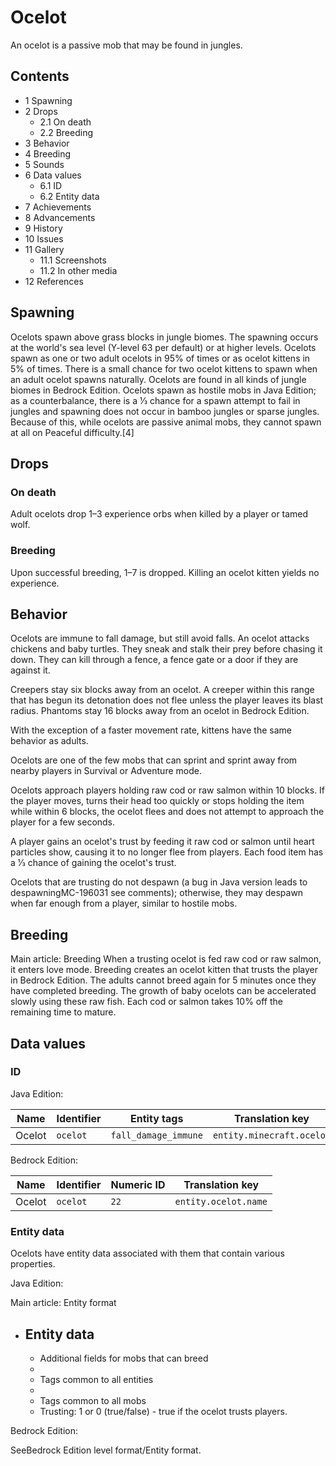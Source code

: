 # Ocelot
 An ocelot is a passive mob that may be found in jungles.

## Contents
- 1 Spawning
- 2 Drops
	- 2.1 On death
	- 2.2 Breeding
- 3 Behavior
- 4 Breeding
- 5 Sounds
- 6 Data values
	- 6.1 ID
	- 6.2 Entity data
- 7 Achievements
- 8 Advancements
- 9 History
- 10 Issues
- 11 Gallery
	- 11.1 Screenshots
	- 11.2 In other media
- 12 References

## Spawning
Ocelots spawn above grass blocks in jungle biomes. The spawning occurs at the world's sea level (Y-level 63 per default) or at higher levels. Ocelots spawn as one or two adult ocelots in 95% of times or as ocelot kittens in 5% of times. There is a small chance for two ocelot kittens to spawn when an adult ocelot spawns naturally. Ocelots are found in all kinds of jungle biomes in Bedrock Edition. Ocelots spawn as hostile mobs in Java Edition; as a counterbalance, there is a 1⁄3 chance for a spawn attempt to fail in jungles and spawning does not occur in bamboo jungles or sparse jungles. Because of this, while ocelots are passive animal mobs, they cannot spawn at all on Peaceful difficulty.[4]

## Drops
### On death
Adult ocelots drop 1–3 experience orbs when killed by a player or tamed wolf. 

### Breeding
Upon successful breeding, 1–7 is dropped. Killing an ocelot kitten yields no experience.

## Behavior
Ocelots are immune to fall damage, but still avoid falls. An ocelot attacks chickens and baby turtles. They sneak and stalk their prey before chasing it down. They can kill through a fence, a fence gate or a door if they are against it.

Creepers stay six blocks away from an ocelot. A creeper within this range that has begun its detonation does not flee unless the player leaves its blast radius. Phantoms stay 16 blocks away from an ocelot in Bedrock Edition.

With the exception of a faster movement rate, kittens have the same behavior as adults.


Ocelots are one of the few mobs that can sprint and sprint away from nearby players in Survival or Adventure mode.

Ocelots approach players holding raw cod or raw salmon within 10 blocks. If the player moves, turns their head too quickly or stops holding the item while within 6 blocks, the ocelot flees and does not attempt to approach the player for a few seconds.

A player gains an ocelot's trust by feeding it raw cod or salmon until heart particles show, causing it to no longer flee from players. Each food item has a 1⁄3 chance of gaining the ocelot's trust.

Ocelots that are trusting do not despawn (a bug in Java version leads to despawningMC-196031 see comments); otherwise, they may despawn when far enough from a player, similar to hostile mobs.

## Breeding
Main article: Breeding
When a trusting ocelot is fed raw cod or raw salmon, it enters love mode. Breeding creates an ocelot kitten that trusts the player in Bedrock Edition. The adults cannot breed again for 5 minutes once they have completed breeding. The growth of baby ocelots can be accelerated slowly using these raw fish. Each cod or salmon takes 10% off the remaining time to mature.

## Data values
### ID
Java Edition:

| Name   | Identifier | Entity tags          | Translation key           |
|--------|------------|----------------------|---------------------------|
| Ocelot | `ocelot`   | `fall_damage_immune` | `entity.minecraft.ocelot` |

Bedrock Edition:

| Name   | Identifier | Numeric ID | Translation key      |
|--------|------------|------------|----------------------|
| Ocelot | `ocelot`   | `22`       | `entity.ocelot.name` |

### Entity data
Ocelots have entity data associated with them that contain various properties.

Java Edition:

Main article: Entity format
- Entity data
	- 
	- Additional fields for mobs that can breed
	- 
	- Tags common to all entities
	- 
	- Tags common to all mobs
	- Trusting: 1 or 0 (true/false) - true if the ocelot trusts players.

Bedrock Edition:

SeeBedrock Edition level format/Entity format.

